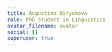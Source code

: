 ```yaml
---
title: Avgustina Biryukova
role: PhD Student in Linguistics
avatar_filename: avatar
social: []
superuser: true
---
```

